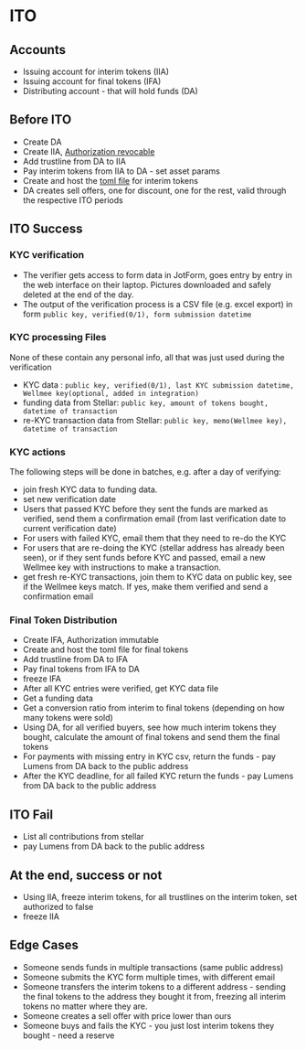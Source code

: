 # ITO

## Accounts
 * Issuing account for interim tokens (IIA)
 * Issuing account for final tokens  (IFA)
 * Distributing account - that will hold funds (DA)

## Before ITO
 * Create DA
 * Create IIA, [Authorization revocable](https://www.stellar.org/developers/guides/concepts/accounts.html#flags)
 * Add trustline from DA to IIA
 * Pay interim tokens from IIA to DA - set asset params
 * Create and host the [toml file](https://www.stellar.org/developers/guides/concepts/stellar-toml.html) for interim tokens
 * DA creates sell offers, one for discount, one for the rest, valid through the respective ITO periods

## ITO Success

### KYC verification
 * The verifier gets access to form data in JotForm, goes entry by entry in the web interface on their laptop. Pictures downloaded and safely deleted at the end of the day.
 * The output of the verification process is a CSV file (e.g. excel export) in form `public key, verified(0/1), form submission datetime`

### KYC processing Files
None of these contain any personal info, all that was just used during the verification
 * KYC data : `public key, verified(0/1), last KYC submission datetime, Wellmee key(optional, added in integration)`
 * funding data from Stellar: `public key, amount of tokens bought, datetime of transaction`
 * re-KYC transaction data from Stellar: `public key, memo(Wellmee key), datetime of transaction`

### KYC actions
The following steps will be done in batches, e.g. after a day of verifying: 
 * join fresh KYC data to funding data.
 * set new verification date
 * Users that passed KYC before they sent the funds are marked as verified, send them a confirmation email (from last verification date to current verification date)
 * For users with failed KYC, email them that they need to re-do the KYC
 * For users that are re-doing the KYC (stellar address has already been seen), or if they sent funds before KYC and passed, email a new Wellmee key with instructions to make a transaction. 
 * get fresh re-KYC transactions, join them to KYC data on public key, see if the Wellmee keys match. If yes, make them verified and send a confirmation email

### Final Token Distribution
 * Create IFA, Authorization immutable
 * Create and host the toml file for final tokens
 * Add trustline from DA to IFA
 * Pay final tokens from IFA to DA
 * freeze IFA
 * After all KYC entries were verified, get KYC data file
 * Get a funding data
 * Get a conversion ratio from interim to final tokens (depending on how many tokens were sold)
 * Using DA, for all verified buyers, see how much interim tokens they bought, calculate the amount of final tokens and send them the final tokens
 * For payments with missing entry in KYC csv, return the funds - pay Lumens from DA back to the public address
 * After the KYC deadline, for all failed KYC return the funds - pay Lumens from DA back to the public address

## ITO Fail
 * List all contributions from stellar
 * pay Lumens from DA back to the public address

## At the end, success or not
 * Using IIA, freeze interim tokens, for all trustlines on the interim token, set authorized to false
 * freeze IIA 

## Edge Cases
 * Someone sends funds in multiple transactions (same public address)
 * Someone submits the KYC form multiple times, with different email
 * Someone transfers the interim tokens to a different address - sending the final tokens to the address they bought it from, freezing all interim tokens no matter where they are. 
 * Someone creates a sell offer with price lower than ours
 * Someone buys and fails the KYC - you just lost interim tokens they bought - need a reserve 




